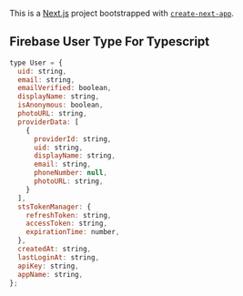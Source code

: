 This is a [Next.js](https://nextjs.org/) project bootstrapped with [`create-next-app`](https://github.com/vercel/next.js/tree/canary/packages/create-next-app).

## Firebase User Type For Typescript

```js
type User = {
  uid: string,
  email: string,
  emailVerified: boolean,
  displayName: string,
  isAnonymous: boolean,
  photoURL: string,
  providerData: [
    {
      providerId: string,
      uid: string,
      displayName: string,
      email: string,
      phoneNumber: null,
      photoURL: string,
    }
  ],
  stsTokenManager: {
    refreshToken: string,
    accessToken: string,
    expirationTime: number,
  },
  createdAt: string,
  lastLoginAt: string,
  apiKey: string,
  appName: string,
};
```
